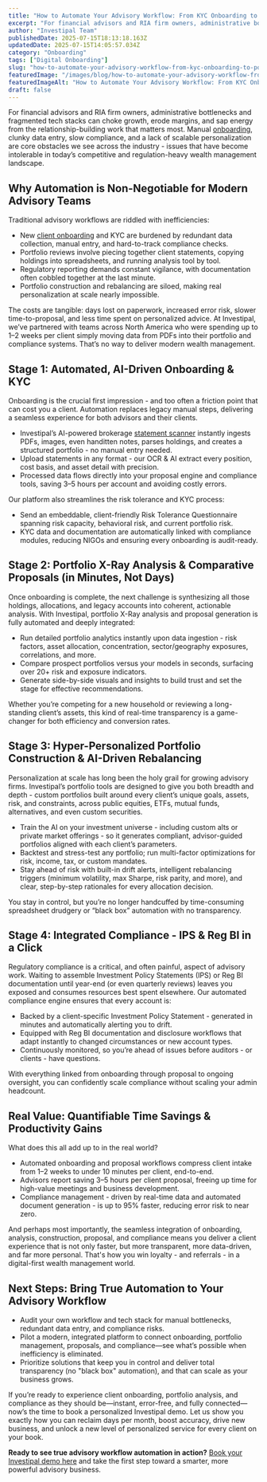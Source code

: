 ```yaml
---
title: "How to Automate Your Advisory Workflow: From KYC Onboarding to Portfolio X-Ray Analysis and AI-Driven Rebalancing"
excerpt: "For financial advisors and RIA firm owners, administrative bottlenecks and fragmented tech stacks can choke growth, erode margins, and sap energy from the relationship-building work that matters most."
author: "Investipal Team"
publishedDate: 2025-07-15T18:13:18.163Z
updatedDate: 2025-07-15T14:05:57.034Z
category: "Onboarding"
tags: ["Digital Onboarding"]
slug: "how-to-automate-your-advisory-workflow-from-kyc-onboarding-to-portfolio-xray-analysis-and-aidriven-rebalancing"
featuredImage: "/images/blog/how-to-automate-your-advisory-workflow-from-kyc-onboarding-to-portfolio-xray-analysis-and-aidriven-rebalancing__6876603bbd35e92de439c98a_Scale_20Your_20Advisory_20Practice_20with_20AI-Driven_20Tax_20Optimization_20and_20Proposals_20_13_.png"
featuredImageAlt: "How to Automate Your Advisory Workflow: From KYC Onboarding to Portfolio X-Ray Analysis and AI-Driven Rebalancing"
draft: false
---
```

<p id="">For financial advisors and RIA firm owners, administrative bottlenecks and fragmented tech stacks can choke growth, erode margins, and sap energy from the relationship-building work that matters most. Manual <a href="/blog/category/onboarding">onboarding</a>, clunky data entry, slow compliance, and a lack of scalable personalization are core obstacles we see across the industry - issues that have become intolerable in today’s competitive and regulation-heavy wealth management landscape.</p><h2 id="">Why Automation is Non-Negotiable for Modern Advisory Teams</h2><p id="">Traditional advisory workflows are riddled with inefficiencies:</p><ul id=""><li id="">New <a href="/features/client-acquisition">client onboarding</a> and KYC are burdened by redundant data collection, manual entry, and hard-to-track compliance checks.</li><li id="">Portfolio reviews involve piecing together client statements, copying holdings into spreadsheets, and running analysis tool by tool.</li><li id="">Regulatory reporting demands constant vigilance, with documentation often cobbled together at the last minute.</li><li id="">Portfolio construction and rebalancing are siloed, making real personalization at scale nearly impossible.</li></ul><p id="">The costs are tangible: days lost on paperwork, increased error risk, slower time-to-proposal, and less time spent on personalized advice. At Investipal, we’ve partnered with teams across North America who were spending up to 1–2 weeks per client simply moving data from PDFs into their portfolio and compliance systems. That’s no way to deliver modern wealth management.</p><h2 id="">Stage 1: Automated, AI-Driven Onboarding & KYC</h2><p id="">Onboarding is the crucial first impression - and too often a friction point that can cost you a client. Automation replaces legacy manual steps, delivering a seamless experience for both advisors and their clients.</p><ul id=""><li id="">Investipal’s AI-powered brokerage <a href="/features/automated-statement-scanner">statement scanner</a> instantly ingests PDFs, images, even handitten notes, parses holdings, and creates a structured portfolio - no manual entry needed.</li><li id="">Upload statements in any format - our OCR & AI extract every position, cost basis, and asset detail with precision.</li><li id="">Processed data flows directly into your proposal engine and compliance tools, saving 3–5 hours per account and avoiding costly errors.</li></ul><p id="">Our platform also streamlines the risk tolerance and KYC process:</p><ul id=""><li id="">Send an embeddable, client-friendly Risk Tolerance Questionnaire spanning risk capacity, behavioral risk, and current portfolio risk.</li><li id="">KYC data and documentation are automatically linked with compliance modules, reducing NIGOs and ensuring every onboarding is audit-ready.</li></ul><h2 id="">Stage 2: Portfolio X-Ray Analysis & Comparative Proposals (in Minutes, Not Days)</h2><p id="">Once onboarding is complete, the next challenge is synthesizing all those holdings, allocations, and legacy accounts into coherent, actionable analysis. With Investipal, portfolio X-Ray analysis and proposal generation is fully automated and deeply integrated:</p><ul id=""><li id="">Run detailed portfolio analytics instantly upon data ingestion - risk factors, asset allocation, concentration, sector/geography exposures, correlations, and more.</li><li id="">Compare prospect portfolios versus your models in seconds, surfacing over 20+ risk and exposure indicators.</li><li id="">Generate side-by-side visuals and insights to build trust and set the stage for effective recommendations.</li></ul><p id="">Whether you’re competing for a new household or reviewing a long-standing client’s assets, this kind of real-time transparency is a game-changer for both efficiency and conversion rates.</p><h2 id="">Stage 3: Hyper-Personalized Portfolio Construction & AI-Driven Rebalancing</h2><p id="">Personalization at scale has long been the holy grail for growing advisory firms. Investipal’s portfolio tools are designed to give you both breadth and depth - custom portfolios built around every client’s unique goals, assets, risk, and constraints, across public equities, ETFs, mutual funds, alternatives, and even custom securities.</p><ul id=""><li id="">Train the AI on your investment universe - including custom alts or private market offerings - so it generates compliant, advisor-guided portfolios aligned with each client’s parameters.</li><li id="">Backtest and stress-test any portfolio; run multi-factor optimizations for risk, income, tax, or custom mandates.</li><li id="">Stay ahead of risk with built-in drift alerts, intelligent rebalancing triggers (minimum volatility, max Sharpe, risk parity, and more), and clear, step-by-step rationales for every allocation decision.</li></ul><p id="">You stay in control, but you’re no longer handcuffed by time-consuming spreadsheet drudgery or “black box” automation with no transparency.</p><h2 id="">Stage 4: Integrated Compliance - IPS & Reg BI in a Click</h2><p id="">Regulatory compliance is a critical, and often painful, aspect of advisory work. Waiting to assemble Investment Policy Statements (IPS)&nbsp;or Reg BI documentation until year-end (or even quarterly reviews) leaves you exposed and consumes resources best spent elsewhere. Our automated compliance engine ensures that every account is:</p><ul id=""><li id="">Backed by a client-specific Investment Policy Statement - generated in minutes and automatically alerting you to drift.</li><li id="">Equipped with Reg BI documentation and disclosure workflows that adapt instantly to changed circumstances or new account types.</li><li id="">Continuously monitored, so you’re ahead of issues before auditors - or clients - have questions.</li></ul><p id="">With everything linked from onboarding through proposal to ongoing oversight, you can confidently scale compliance without scaling your admin headcount.</p><h2 id="">Real Value: Quantifiable Time Savings & Productivity Gains</h2><p id="">What does this all add up to in the real world?</p><ul id=""><li id="">Automated onboarding and proposal workflows compress client intake from 1–2 weeks to under 10 minutes per client, end-to-end.</li><li id="">Advisors report saving 3–5 hours per client proposal, freeing up time for high-value meetings and business development.</li><li id="">Compliance management - driven by real-time data and automated document generation - is up to 95% faster, reducing error risk to near zero.</li></ul><p id="">And perhaps most importantly, the seamless integration of onboarding, analysis, construction, proposal, and compliance means you deliver a client experience that is not only faster, but more transparent, more data-driven, and far more personal. That's how you win loyalty - and referrals - in a digital-first wealth management world.</p><h2 id="">Next Steps: Bring True Automation to Your Advisory Workflow</h2><ul id=""><li id="">Audit your own workflow and tech stack for manual bottlenecks, redundant data entry, and compliance risks.</li><li id="">Pilot a modern, integrated platform to connect onboarding, portfolio management, proposals, and compliance—see what’s possible when inefficiency is eliminated.</li><li id="">Prioritize solutions that keep you in control and deliver total transparency (no "black box" automation), and that can scale as your business grows.</li></ul><p id="">If you’re ready to experience client onboarding, portfolio analysis, and compliance as they should be—instant, error-free, and fully connected—now’s the time to book a personalized Investipal demo. Let us show you exactly how you can reclaim days per month, boost accuracy, drive new business, and unlock a new level of personalized service for every client on your book.</p><p id=""><strong id="">Ready to see true advisory workflow automation in action?</strong> <a href="/book-a-demo">Book your Investipal demo here</a> and take the first step toward a smarter, more powerful advisory business.</p>
